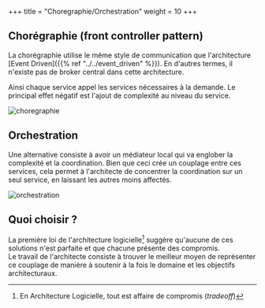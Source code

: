 +++
title = "Choregraphie/Orchestration"
weight = 10
+++

## Chorégraphie (front controller pattern)
La chorégraphie utilise le même style de communication que l'architecture [Event Driven]({{% ref "../../event_driven" %}}). En d'autres termes, il n'existe pas de broker central dans cette architecture.

Ainsi chaque service appel les services nécessaires à la demande. Le principal effet négatif est l'ajout de complexité au niveau du service.

![choregraphie](../images/choregraphie.png?width=35pc)

## Orchestration
Une alternative consiste à avoir un médiateur local qui va englober la complexité et la coordination. Bien que ceci crée un couplage entre ces services, cela permet à l'architecte de concentrer la coordination sur un seul service, en laissant les autres moins affectés.

![orchestration](../images/orchestration.png?width=35pc)

## Quoi choisir ?
 La première loi de l'architecture logicielle[^1] suggère qu'aucune de ces solutions n'est parfaite et que chacune présente des compromis.  
Le travail de l'architecte consiste à trouver le meilleur moyen de représenter ce couplage de manière à soutenir à la fois le domaine et les objectifs architecturaux.

[^1]: En Architecture Logicielle, tout est affaire de compromis (*tradeoff*)
